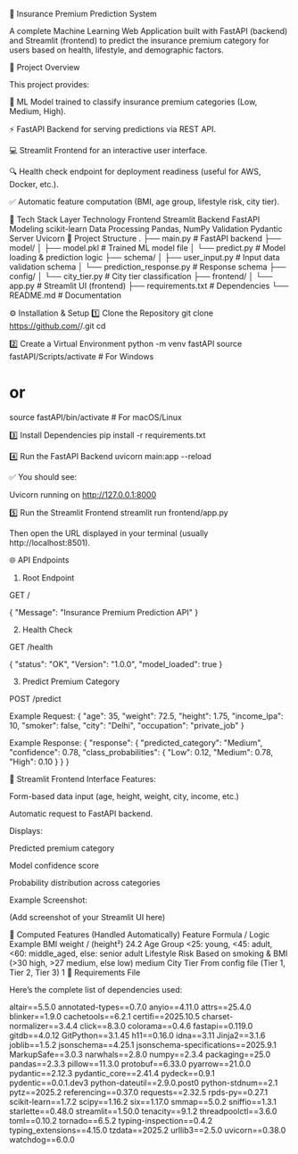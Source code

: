 🧮 Insurance Premium Prediction System

A complete Machine Learning Web Application built with FastAPI (backend) and Streamlit (frontend) to predict the insurance premium category for users based on health, lifestyle, and demographic factors.

🚀 Project Overview

This project provides:

🧠 ML Model trained to classify insurance premium categories (Low, Medium, High).

⚡ FastAPI Backend for serving predictions via REST API.

💻 Streamlit Frontend for an interactive user interface.

🔍 Health check endpoint for deployment readiness (useful for AWS, Docker, etc.).

✅ Automatic feature computation (BMI, age group, lifestyle risk, city tier).

🧠 Tech Stack
Layer	Technology
Frontend	Streamlit
Backend	FastAPI
Modeling	scikit-learn
Data Processing	Pandas, NumPy
Validation	Pydantic
Server	Uvicorn
📂 Project Structure
.
├── main.py                        # FastAPI backend
├── model/
│   ├── model.pkl                  # Trained ML model file
│   └── predict.py                 # Model loading & prediction logic
├── schema/
│   ├── user_input.py              # Input data validation schema
│   └── prediction_response.py     # Response schema
├── config/
│   └── city_tier.py               # City tier classification
├── frontend/
│   └── app.py                     # Streamlit UI (frontend)
├── requirements.txt               # Dependencies
└── README.md                      # Documentation

⚙️ Installation & Setup
1️⃣ Clone the Repository
git clone https://github.com/<your-username>/<repo-name>.git
cd <repo-name>

2️⃣ Create a Virtual Environment
python -m venv fastAPI
source fastAPI/Scripts/activate   # For Windows
# or
source fastAPI/bin/activate       # For macOS/Linux

3️⃣ Install Dependencies
pip install -r requirements.txt

4️⃣ Run the FastAPI Backend
uvicorn main:app --reload


✅ You should see:

Uvicorn running on http://127.0.0.1:8000

5️⃣ Run the Streamlit Frontend
streamlit run frontend/app.py


Then open the URL displayed in your terminal (usually http://localhost:8501).

🌐 API Endpoints
1. Root Endpoint

GET /

{
  "Message": "Insurance Premium Prediction API"
}

2. Health Check

GET /health

{
  "status": "OK",
  "Version": "1.0.0",
  "model_loaded": true
}

3. Predict Premium Category

POST /predict

Example Request:
{
  "age": 35,
  "weight": 72.5,
  "height": 1.75,
  "income_lpa": 10,
  "smoker": false,
  "city": "Delhi",
  "occupation": "private_job"
}

Example Response:
{
  "response": {
    "predicted_category": "Medium",
    "confidence": 0.78,
    "class_probabilities": {
      "Low": 0.12,
      "Medium": 0.78,
      "High": 0.10
    }
  }
}

🧩 Streamlit Frontend Interface
Features:

Form-based data input (age, height, weight, city, income, etc.)

Automatic request to FastAPI backend.

Displays:

Predicted premium category

Model confidence score

Probability distribution across categories

Example Screenshot:

(Add screenshot of your Streamlit UI here)

🧮 Computed Features (Handled Automatically)
Feature	Formula / Logic	Example
BMI	weight / (height²)	24.2
Age Group	<25: young, <45: adult, <60: middle_aged, else: senior	adult
Lifestyle Risk	Based on smoking & BMI (>30 high, >27 medium, else low)	medium
City Tier	From config file (Tier 1, Tier 2, Tier 3)	1
🧩 Requirements File

Here’s the complete list of dependencies used:

altair==5.5.0
annotated-types==0.7.0
anyio==4.11.0
attrs==25.4.0
blinker==1.9.0
cachetools==6.2.1
certifi==2025.10.5
charset-normalizer==3.4.4
click==8.3.0
colorama==0.4.6
fastapi==0.119.0
gitdb==4.0.12
GitPython==3.1.45
h11==0.16.0
idna==3.11
Jinja2==3.1.6
joblib==1.5.2
jsonschema==4.25.1
jsonschema-specifications==2025.9.1
MarkupSafe==3.0.3
narwhals==2.8.0
numpy==2.3.4
packaging==25.0
pandas==2.3.3
pillow==11.3.0
protobuf==6.33.0
pyarrow==21.0.0
pydantic==2.12.3
pydantic_core==2.41.4
pydeck==0.9.1
pydentic==0.0.1.dev3
python-dateutil==2.9.0.post0
python-stdnum==2.1
pytz==2025.2
referencing==0.37.0
requests==2.32.5
rpds-py==0.27.1
scikit-learn==1.7.2
scipy==1.16.2
six==1.17.0
smmap==5.0.2
sniffio==1.3.1
starlette==0.48.0
streamlit==1.50.0
tenacity==9.1.2
threadpoolctl==3.6.0
toml==0.10.2
tornado==6.5.2
typing-inspection==0.4.2
typing_extensions==4.15.0
tzdata==2025.2
urllib3==2.5.0
uvicorn==0.38.0
watchdog==6.0.0
